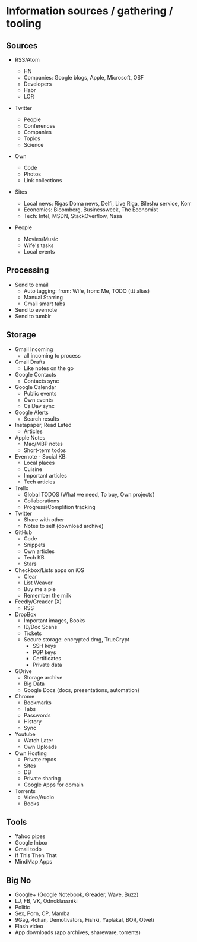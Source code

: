
Information sources / gathering / tooling
=========================================

Sources
-------
 - RSS/Atom
    * HN
    * Companies: Google blogs, Apple, Microsoft, OSF
    * Developers
    * Habr
    * LOR

 - Twitter
    * People
    * Conferences
    * Companies
    * Topics
    * Science

 - Own
    * Code
    * Photos
    * Link collections

 - Sites
    * Local news: Rigas Doma news, Delfi, Live Riga, Bileshu service, Korr
    * Economics: Bloomberg, Businessweek, The Economist
    * Tech: Intel, MSDN, StackOverflow, Nasa

 - People
    * Movies/Music
    * Wife's tasks
    * Local events

Processing
----------
 - Send to email
    * Auto tagging: from: Wife, from: Me, TODO (ttt alias)
    * Manual Starring
    * Gmail smart tabs
 - Send to evernote
 - Send to tumblr

Storage
-------
 - Gmail Incoming
    * all incoming to process
 - Gmail Drafts
    * Like notes on the go
 - Google Contacts
    * Contacts sync
 - Google Calendar
    * Public events
    * Own events
    * CalDav sync
 - Google Alerts
    * Search results
 - Instapaper, Read Lated
    * Articles
 - Apple Notes
    * Mac/MBP notes
    * Short-term todos
 - Evernote - Social KB:
    * Local places
    * Cuisine
    * Important articles
    * Tech articles
 - Trello
    * Global TODOS (What we need, To buy, Own projects)
    * Collaborations
    * Progress/Complition tracking
 - Twitter
    * Share with other
    * Notes to self (download archive)
 - GitHub
    * Code
    * Snippets
    * Own articles
    * Tech KB
    * Stars
 - Checkbox/Lists apps on iOS
    * Clear
    * List Weaver
    * Buy me a pie
    * Remember the milk
 - Feedly/Greader (X)
    * RSS
 - DropBox
    * Important images, Books
    * ID/Doc Scans
    * Tickets
    * Secure storage: encrypted dmg, TrueCrypt
        * SSH keys
        * PGP keys
        * Certificates
        * Private data
 - GDrive
    * Storage archive
    * Big Data
    * Google Docs (docs, presentations, automation)
 - Chrome
    * Bookmarks
    * Tabs
    * Passwords
    * History
    * Sync
 - Youtube
    * Watch Later
    * Own Uploads
 - Own Hosting
    * Private repos
    * Sites
    * DB
    * Private sharing
    * Google Apps for domain
 - Torrents
    * Video/Audio
    * Books

Tools
-----
 - Yahoo pipes
 - Google Inbox
 - Gmail todo
 - If This Then That
 - MindMap Apps

Big No
------
 - Google+ (Google Notebook, Greader, Wave, Buzz)
 - LJ, FB, VK, Odnoklassniki
 - Politic
 - Sex, Porn, CP, Mamba
 - 9Gag, 4chan, Demotivators, Fishki, Yaplakal, BOR, Otveti
 - Flash video
 - App downloads (app archives, shareware, torrents)
